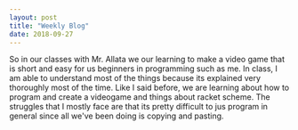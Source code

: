 ```yaml
---
layout: post
title: "Weekly Blog"
date: 2018-09-27
---
```



So in our classes with Mr. Allata we our learning to make a video game that is short and easy for us beginners in programming such as me.
In class, I am able to understand most of the things because its explained very thoroughly most of the time.
Like I said before, we are learning about how to program and create a videogame and things about racket scheme.
The struggles that I mostly face are that its pretty difficult to jus program in general since all we've been doing is copying and pasting.
